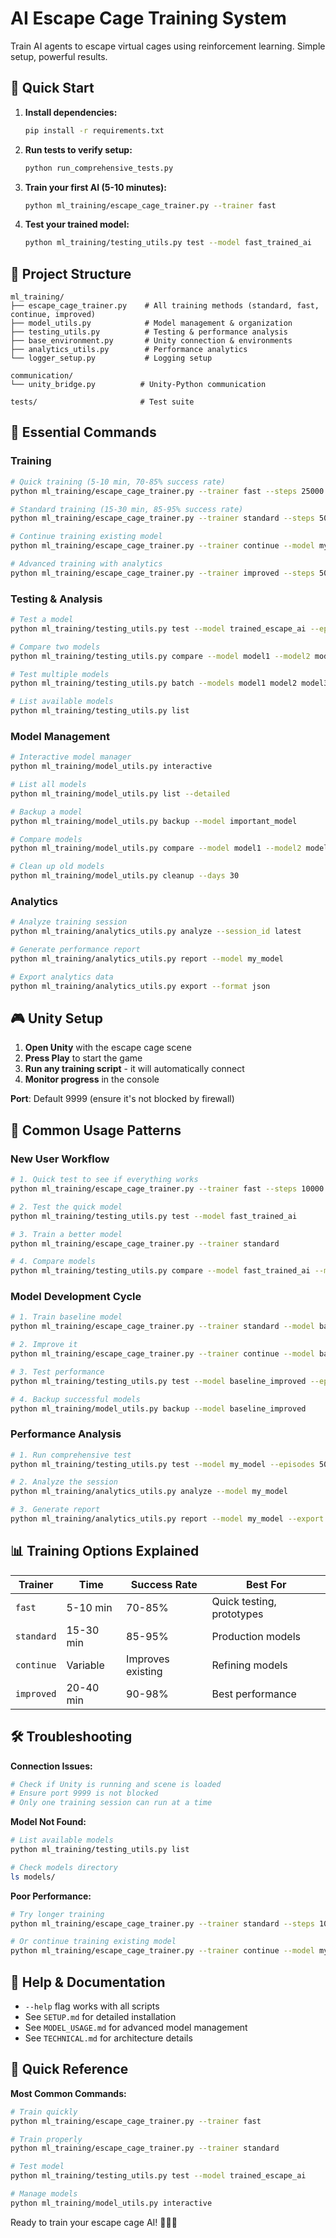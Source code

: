 # AI Escape Cage Training System

Train AI agents to escape virtual cages using reinforcement learning. Simple setup, powerful results.

## 🚀 Quick Start

1. **Install dependencies:**
   ```bash
   pip install -r requirements.txt
   ```

2. **Run tests to verify setup:**
   ```bash
   python run_comprehensive_tests.py
   ```

3. **Train your first AI (5-10 minutes):**
   ```bash
   python ml_training/escape_cage_trainer.py --trainer fast
   ```

4. **Test your trained model:**
   ```bash
   python ml_training/testing_utils.py test --model fast_trained_ai
   ```

## 📁 Project Structure

```
ml_training/
├── escape_cage_trainer.py    # All training methods (standard, fast, continue, improved)
├── model_utils.py            # Model management & organization
├── testing_utils.py          # Testing & performance analysis
├── base_environment.py       # Unity connection & environments
├── analytics_utils.py        # Performance analytics
└── logger_setup.py           # Logging setup

communication/
└── unity_bridge.py          # Unity-Python communication

tests/                       # Test suite
```

## 🎯 Essential Commands

### Training
```bash
# Quick training (5-10 min, 70-85% success rate)
python ml_training/escape_cage_trainer.py --trainer fast --steps 25000

# Standard training (15-30 min, 85-95% success rate)  
python ml_training/escape_cage_trainer.py --trainer standard --steps 50000

# Continue training existing model
python ml_training/escape_cage_trainer.py --trainer continue --model my_model

# Advanced training with analytics
python ml_training/escape_cage_trainer.py --trainer improved --steps 50000
```

### Testing & Analysis
```bash
# Test a model
python ml_training/testing_utils.py test --model trained_escape_ai --episodes 10

# Compare two models
python ml_training/testing_utils.py compare --model model1 --model2 model2

# Test multiple models
python ml_training/testing_utils.py batch --models model1 model2 model3

# List available models
python ml_training/testing_utils.py list
```

### Model Management
```bash
# Interactive model manager
python ml_training/model_utils.py interactive

# List all models
python ml_training/model_utils.py list --detailed

# Backup a model
python ml_training/model_utils.py backup --model important_model

# Compare models
python ml_training/model_utils.py compare --model model1 --model2 model2

# Clean up old models
python ml_training/model_utils.py cleanup --days 30
```

### Analytics
```bash
# Analyze training session
python ml_training/analytics_utils.py analyze --session_id latest

# Generate performance report
python ml_training/analytics_utils.py report --model my_model

# Export analytics data
python ml_training/analytics_utils.py export --format json
```

## 🎮 Unity Setup

1. **Open Unity** with the escape cage scene
2. **Press Play** to start the game
3. **Run any training script** - it will automatically connect
4. **Monitor progress** in the console

**Port**: Default 9999 (ensure it's not blocked by firewall)

## 🔧 Common Usage Patterns

### New User Workflow
```bash
# 1. Quick test to see if everything works
python ml_training/escape_cage_trainer.py --trainer fast --steps 10000

# 2. Test the quick model
python ml_training/testing_utils.py test --model fast_trained_ai

# 3. Train a better model
python ml_training/escape_cage_trainer.py --trainer standard

# 4. Compare models
python ml_training/testing_utils.py compare --model fast_trained_ai --model trained_escape_ai
```

### Model Development Cycle
```bash
# 1. Train baseline model
python ml_training/escape_cage_trainer.py --trainer standard --model baseline

# 2. Improve it
python ml_training/escape_cage_trainer.py --trainer continue --model baseline

# 3. Test performance
python ml_training/testing_utils.py test --model baseline_improved --episodes 20

# 4. Backup successful models
python ml_training/model_utils.py backup --model baseline_improved
```

### Performance Analysis
```bash
# 1. Run comprehensive test
python ml_training/testing_utils.py test --model my_model --episodes 50 --detailed

# 2. Analyze the session
python ml_training/analytics_utils.py analyze --model my_model

# 3. Generate report
python ml_training/analytics_utils.py report --model my_model --export
```

## 📊 Training Options Explained

| Trainer | Time | Success Rate | Best For |
|---------|------|--------------|----------|
| `fast` | 5-10 min | 70-85% | Quick testing, prototypes |
| `standard` | 15-30 min | 85-95% | Production models |
| `continue` | Variable | Improves existing | Refining models |
| `improved` | 20-40 min | 90-98% | Best performance |

## 🛠️ Troubleshooting

**Connection Issues:**
```bash
# Check if Unity is running and scene is loaded
# Ensure port 9999 is not blocked
# Only one training session can run at a time
```

**Model Not Found:**
```bash
# List available models
python ml_training/testing_utils.py list

# Check models directory
ls models/
```

**Poor Performance:**
```bash
# Try longer training
python ml_training/escape_cage_trainer.py --trainer standard --steps 100000

# Or continue training existing model
python ml_training/escape_cage_trainer.py --trainer continue --model my_model --continue-steps 50000
```

## 📝 Help & Documentation

- `--help` flag works with all scripts
- See `SETUP.md` for detailed installation
- See `MODEL_USAGE.md` for advanced model management
- See `TECHNICAL.md` for architecture details

## 🎯 Quick Reference

**Most Common Commands:**
```bash
# Train quickly
python ml_training/escape_cage_trainer.py --trainer fast

# Train properly  
python ml_training/escape_cage_trainer.py --trainer standard

# Test model
python ml_training/testing_utils.py test --model trained_escape_ai

# Manage models
python ml_training/model_utils.py interactive
```

Ready to train your escape cage AI! 🤖🏃‍♂️
